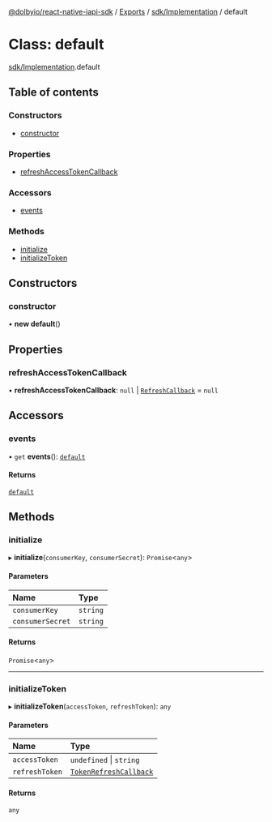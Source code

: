 [@dolbyio/react-native-iapi-sdk](../README.md) / [Exports](../modules.md) / [sdk/Implementation](../modules/sdk_Implementation.md) / default

# Class: default

[sdk/Implementation](../modules/sdk_Implementation.md).default

## Table of contents

### Constructors

- [constructor](sdk_Implementation.default.md#constructor)

### Properties

- [refreshAccessTokenCallback](sdk_Implementation.default.md#refreshaccesstokencallback)

### Accessors

- [events](sdk_Implementation.default.md#events)

### Methods

- [initialize](sdk_Implementation.default.md#initialize)
- [initializeToken](sdk_Implementation.default.md#initializetoken)

## Constructors

### constructor

• **new default**()

## Properties

### refreshAccessTokenCallback

• **refreshAccessTokenCallback**: ``null`` \| [`RefreshCallback`](../interfaces/sdk_Implementation.RefreshCallback.md) = `null`

## Accessors

### events

• `get` **events**(): [`default`](sdk_IAPIEvents.default.md)

#### Returns

[`default`](sdk_IAPIEvents.default.md)

## Methods

### initialize

▸ **initialize**(`consumerKey`, `consumerSecret`): `Promise`<`any`\>

#### Parameters

| Name | Type |
| :------ | :------ |
| `consumerKey` | `string` |
| `consumerSecret` | `string` |

#### Returns

`Promise`<`any`\>

___

### initializeToken

▸ **initializeToken**(`accessToken`, `refreshToken`): `any`

#### Parameters

| Name | Type |
| :------ | :------ |
| `accessToken` | `undefined` \| `string` |
| `refreshToken` | [`TokenRefreshCallback`](../interfaces/sdk_Implementation.TokenRefreshCallback.md) |

#### Returns

`any`
